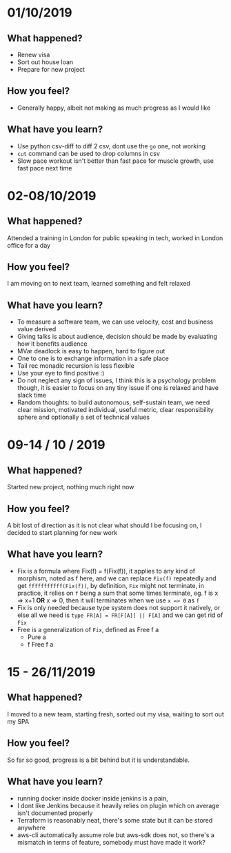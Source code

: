 # 01/10/2019

## What happened?
* Renew visa
* Sort out house loan
* Prepare for new project

## How you feel?
* Generally happy, albeit not making as much progress as I would like

## What have you learn?
* Use python csv-diff to diff 2 csv, dont use the `go` one, not working
* `cut` command can be used to drop columns in csv
* Slow pace workout isn't better than fast pace for muscle growth, use fast pace next time

# 02-08/10/2019
## What happened?
Attended a training in London for public speaking in tech, worked in London office for a day

## How you feel?
I am moving on to next team, learned something and felt relaxed

## What have you learn?
* To measure a software team, we can use velocity, cost and business value derived
* Giving talks is about audience, decision should be made by evaluating how it benefits audience
* MVar deadlock is easy to happen, hard to figure out
* One to one is to exchange information in a safe place
* Tail rec monadic recursion is less flexible
* Use your eye to find positive :)
* Do not neglect any sign of issues, I think this is a psychology problem though, it is easier to focus on any tiny issue if one is relaxed and have slack time
* Random thoughts: to build autonomous, self-sustain team, we need clear mission, motivated individual, useful metric, clear responsibility sphere and optionally a set of technical values

# 09-14 / 10 / 2019

## What happened?
Started new project, nothing much right now

## How you feel?
A bit lost of direction as it is not clear what should I be focusing on, I decided to start planning for new work

## What have you learn?
* Fix is a formula where Fix(f) = f(Fix(f)), it applies to any kind of morphism, noted as f here, and we can replace `Fix(f)` repeatedly and get `fffffffffff(Fix(f))`, by definition, `Fix` might not terminate, in practice, it relies on `f` being a sum that some times terminate, eg. f is x => x+1 **OR** x => 0, then it will terminates when we use `x => 0` as `f`   
* Fix is only needed because type system does not support it natively, or else all we need is `type FR[A] = FR[F[A]] || F[A]` and we can get rid of `Fix` 
* Free is a generalization of `Fix`, defined as 
  Free f a  
  - Pure a
  - f Free f a

# 15 - 26/11/2019
## What happened?
I moved to a new team, starting fresh, sorted out my visa, waiting to sort out my SPA

## How you feel?
So far so good, progress is a bit behind but it is understandable.

## What have you learn?
* running docker inside docker inside jenkins is a pain, 
* I dont like Jenkins because it heavily relies on plugin which on average isn't documented properly
* Terraform is reasonably neat, there's some state but it can be stored anywhere
* aws-cli automatically assume role but aws-sdk does not, so there's a mismatch in terms of feature, somebody must have made it work?
